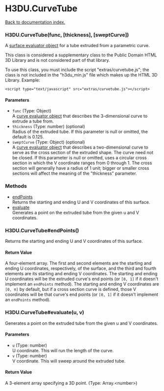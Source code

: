 # H3DU.CurveTube

[Back to documentation index.](index.md)

 <a name='H3DU.CurveTube'></a>
### H3DU.CurveTube(func, [thickness], [sweptCurve])

A <a href="H3DU.SurfaceEval.md#H3DU.SurfaceEval_vertex">surface evaluator object</a> for a tube extruded from a parametric curve.

This class is considered a supplementary class to the
Public Domain HTML 3D Library and is not considered part of that
library.

To use this class, you must include the script "extras/curvetube.js"; the
class is not included in the "h3du_min.js" file which makes up
the HTML 3D Library. Example:

    <script type="text/javascript" src="extras/curvetube.js"></script>

#### Parameters

* `func` (Type: Object)<br>
    A <a href="H3DU.Curve.md">curve evaluator object</a> that describes the 3-dimensional curve to extrude a tube from.
* `thickness` (Type: number) (optional)<br>
    Radius of the extruded tube. If this parameter is null or omitted, the default is 0.125.
* `sweptCurve` (Type: Object) (optional)<br>
    A <a href="H3DU.Curve.md">curve evaluator object</a> that describes a two-dimensional curve to serve as the cross section of the extruded shape. The curve need not be closed. If this parameter is null or omitted, uses a circular cross section in which the V coordinate ranges from 0 through 1. The cross section will generally have a radius of 1 unit; bigger or smaller cross sections will affect the meaning of the "thickness" parameter.

### Methods

* [endPoints](#H3DU.CurveTube_endPoints)<br>Returns the starting and ending U and V coordinates of this surface.
* [evaluate](#H3DU.CurveTube_evaluate)<br>Generates a point on the extruded tube from the given u and V coordinates.

 <a name='H3DU.CurveTube_endPoints'></a>
### H3DU.CurveTube#endPoints()

Returns the starting and ending U and V coordinates of this surface.

#### Return Value

A four-element array. The first and second
elements are the starting and ending U coordinates, respectively, of the surface, and the third
and fourth elements are its starting and ending V coordinates.
The starting and ending U coordinates will be the extruded curve's end points (or <code>[0, 1]</code>
if it doesn't implement an <code>endPoints</code> method).
The starting and ending V coordinates are <code>[0, &pi;]</code> by default, but if a cross
section curve is defined, those V coordinates will be that curve's end points (or <code>[0, 1]</code>
if it doesn't implement an <code>endPoints</code> method).

 <a name='H3DU.CurveTube_evaluate'></a>
### H3DU.CurveTube#evaluate(u, v)

Generates a point on the extruded tube from the given u and V coordinates.

#### Parameters

* `u` (Type: number)<br>
    U coordinate. This will run the length of the curve.
* `v` (Type: number)<br>
    V coordinate. This will sweep around the extruded tube.

#### Return Value

A 3-element array specifying a 3D point. (Type: Array.&lt;number>)
